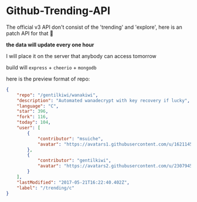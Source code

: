 # Github-Trending-API
The official v3 API don't consist of the 'trending' and 'explore', here is an patch API for that :lollipop:

**the data will update every one hour**

I will place it on the server that anybody can access tomorrow

build will `express` + `cheerio` + `mongodb`

here is the preview format of repo:
```json
{
    "repo": "/gentilkiwi/wanakiwi",
    "description": "Automated wanadecrypt with key recovery if lucky",
    "language": "C",
    "star": 396,
    "fork": 116,
    "today": 104,
    "user": [
        {
            "contributor": "msuiche",
            "avatar": "https://avatars1.githubusercontent.com/u/1621145?v=3&s=40"
        },
        {
            "contributor": "gentilkiwi",
            "avatar": "https://avatars2.githubusercontent.com/u/2307945?v=3&s=40"
        }
    ],
    "lastModified": "2017-05-21T16:22:40.402Z",
    "label": "/trending/c"
}
```